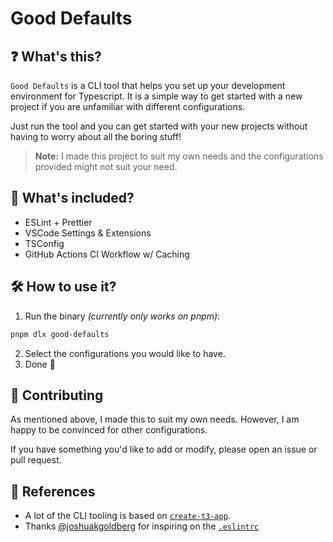 # Good Defaults

## ❓ What's this?

`Good Defaults` is a CLI tool that helps you set up your development environment for Typescript. It is a simple way to get started with a new project if you are unfamiliar with different configurations.

Just run the tool and you can get started with your new projects without having to worry about all the boring stuff!

> **Note:** I made this project to suit my own needs and the configurations provided might not suit your need.

## 🧩 What's included?

- ESLint + Prettier
- VSCode Settings & Extensions
- TSConfig
- GitHub Actions CI Workflow w/ Caching

## 🛠 How to use it?

1. Run the binary _(currently only works on pnpm)_:

```bash
pnpm dlx good-defaults
```

2. Select the configurations you would like to have.
3. Done 🚀

## 💖 Contributing

As mentioned above, I made this to suit my own needs. However, I am happy to be convinced for other configurations.

If you have something you'd like to add or modify, please open an issue or pull request.

## 📜 References

- A lot of the CLI tooling is based on [`create-t3-app`](https://github.com/t3-oss/create-t3-app).
- Thanks [@joshuakgoldberg](https://github.com/JoshuaKGoldberg) for inspiring on the [`.eslintrc`](./.eslintrc)
